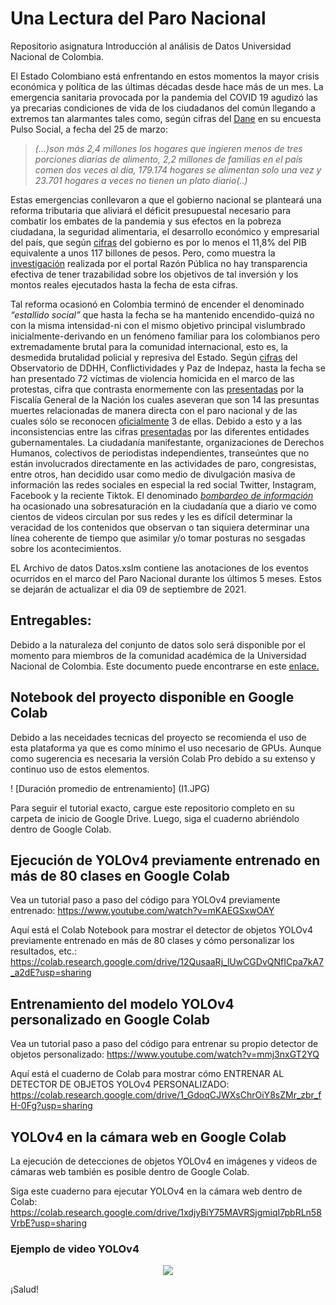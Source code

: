 # Una Lectura del Paro Nacional
Repositorio asignatura Introducción al análisis de Datos Universidad Nacional de Colombia.

El Estado Colombiano está enfrentando en estos momentos la mayor crisis económica y política de las últimas décadas desde hace más de un mes. La emergencia sanitaria provocada por la pandemia del COVID 19 agudizó las ya precarias condiciones de vida de los ciudadanos del común llegando a extremos tan alarmantes tales como, según cifras del [Dane](https://www.portafolio.co/economia/dane-2-4-millones-de-hogares-ya-no-comen-tres-veces-al-dia-en-colombia-550416
) en su encuesta Pulso Social, a fecha del 25 de marzo:
>*(...)son más  2,4 millones los hogares que ingieren menos de tres porciones diarias de alimento, 2,2 millones de familias en el país comen dos veces al día, 179.174 hogares se alimentan solo una vez y 23.701 hogares a veces no tienen un plato diario(..)*

Estas emergencias conllevaron a que el gobierno nacional se planteará una reforma tributaria que aliviará el déficit presupuestal  necesario para combatir los embates de la pandemia y sus efectos en la pobreza ciudadana, la seguridad alimentaria, el desarrollo económico y empresarial del país, que según [cifras](https://id.presidencia.gov.co/Paginas/prensa/2020/Colombia-invierte-cerca-de-117-billones-de-pesos-para-atender-la-Emergencia-Economica-por-la-pandemia-del-covid-19-200527.aspx) del gobierno  es por lo menos el 11,8%  del PIB  equivalente a unos 117 billones de pesos. Pero, como muestra la [investigación](https://razonpublica.com/gasto-del-gobierno-la-pandemia-aun-no-sabemos-se-invierte-peso-peso/)  realizada por el portal Razón Pública no hay transparencia efectiva de  tener trazabilidad sobre los objetivos de  tal inversión y los montos reales ejecutados hasta la fecha de esta cifras.

Tal reforma ocasionó en Colombia  terminó de encender el denominado *“estallido social”*  que hasta la fecha se  ha mantenido encendido-quizá no con la misma intensidad-ni con el mismo objetivo principal vislumbrado inicialmente-derivando en un fenómeno  familiar para los colombianos pero  extremadamente brutal para la  comunidad internacional, esto es,  la desmedida brutalidad policial y represiva del Estado.
Según [cifras](http://www.indepaz.org.co/victimas-de-violencia-homicida-en-el-marco-del-paro-nacional/) del Observatorio de DDHH, Conflictividades y Paz de Indepaz, hasta la fecha se han presentado 72 víctimas de violencia homicida  en el marco de las protestas, cifra que contrasta enormemente con las [presentadas](https://www.fiscalia.gov.co/colombia/hechos-concretos/paro-nacional-fiscalia-investiga-14-muertes-presuntamente-registradas-durante-las-manifestaciones/) por la Fiscalía General de la Nación los cuales aseveran que son 14 las presuntas muertes relacionadas de manera directa con el paro nacional y  de las cuales sólo se reconocen [oficialmente](https://www.bluradio.com/nacion/gobierno-confirma-25-muertos-en-protestas-y-reconoce-que-3-fueron-por-exceso-de-la-fuerza-publica) 3 de ellas.
Debido a esto y a las inconsistencias entre las cifras [presentadas](https://www.oas.org/es/cidh/informes/pdfs/ObservacionesVisita_CIDH_Colombia_SPA.pdf) por las diferentes entidades gubernamentales. La ciudadanía manifestante,  organizaciones de Derechos Humanos, colectivos de periodistas independientes, transeúntes que  no están involucrados directamente en las actividades de paro, congresistas, entre  otros, han  decidido usar como medio de divulgación masiva de información las redes sociales en especial la red social Twitter, Instagram, Facebook y la reciente Tiktok. El denominado [*bombardeo de información*](https://reutersinstitute.politics.ox.ac.uk/sites/default/files/2021-06/Digital_News_Report_2021_FINAL.pdf) ha ocasionado una sobresaturación en la ciudadanía que a diario ve como cientos de videos circulan por sus redes y les es difícil determinar la veracidad de los contenidos que observan o tan siquiera determinar  una línea coherente de tiempo  que asimilar y/o  tomar posturas no sesgadas sobre los acontecimientos.

EL Archivo de datos Datos.xslm contiene las anotaciones de los eventos ocurridos en el marco del Paro Nacional durante los últimos 5 meses. Estos se dejarán de actualizar el dia 09 de septiembre de 2021.

## **Entregables:** 

Debido a la naturaleza del conjunto de datos solo será disponible por el momento para miembros de la comunidad académica de la Universidad Nacional de Colombia. Este documento puede encontrarse en este [enlace.](https://docs.google.com/document/d/1gXCuSWAIwyD7BDOZR9YlFsEYG7aAFjewVMyjsqSQNEk/edit?usp=sharing) 

## Notebook del proyecto disponible en Google Colab 

Debido a las neceidades tecnicas del proyecto se recomienda el uso de esta plataforma ya que es como mínimo  el uso necesario  de GPUs. Aunque como sugerencia es necesaria la versión Colab Pro debido a su extenso y continuo uso de estos elementos. 

! [Duración promedio de entrenamiento] (I1.JPG)
 



Para seguir el tutorial exacto, cargue este repositorio completo en su carpeta de inicio de Google Drive. Luego, siga el cuaderno abriéndolo dentro de Google Colab.

## Ejecución de YOLOv4 previamente entrenado en más de 80 clases en Google Colab
Vea un tutorial paso a paso del código para YOLOv4 previamente entrenado: https://www.youtube.com/watch?v=mKAEGSxwOAY

Aquí está el Colab Notebook para mostrar el detector de objetos YOLOv4 previamente entrenado en más de 80 clases y cómo personalizar los resultados, etc.: https://colab.research.google.com/drive/12QusaaRj_lUwCGDvQNfICpa7kA7_a2dE?usp=sharing

## Entrenamiento del modelo YOLOv4 personalizado en Google Colab
Vea un tutorial paso a paso del código para entrenar su propio detector de objetos personalizado: https://www.youtube.com/watch?v=mmj3nxGT2YQ

Aquí está el cuaderno de Colab para mostrar cómo ENTRENAR AL DETECTOR DE OBJETOS YOLOv4 PERSONALIZADO: https://colab.research.google.com/drive/1_GdoqCJWXsChrOiY8sZMr_zbr_fH-0Fg?usp=sharing

## YOLOv4 en la cámara web en Google Colab
La ejecución de detecciones de objetos YOLOv4 en imágenes y videos de cámaras web también es posible dentro de Google Colab.

Siga este cuaderno para ejecutar YOLOv4 en la cámara web dentro de Colab: https://colab.research.google.com/drive/1xdjyBiY75MAVRSjgmiqI7pbRLn58VrbE?usp=sharing

### Ejemplo de video YOLOv4
<p align = "center"> <img src = "videos / yolov4-webcam-demo.gif" \> </p>

¡Salud!
